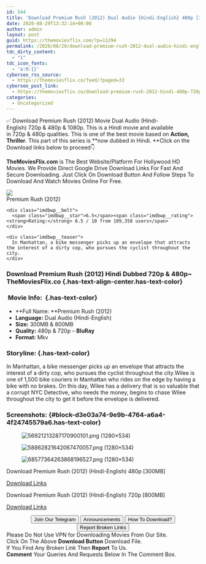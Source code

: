 ```yaml
---
id: 544
title: 'Download Premium Rush (2012) Dual Audio {Hindi-English} 480p [300MB] || 720p [800MB]'
date: 2020-08-29T13:32:14+00:00
author: admin
layout: post
guid: https://themoviesflix.com/?p=11294
permalink: /2020/08/29/download-premium-rush-2012-dual-audio-hindi-english-480p-300mb-720p-800mb/
tdc_dirty_content:
  - "1"
tdc_icon_fonts:
  - 'a:0:{}'
cyberseo_rss_source:
  - https://themoviesflix.co/feed/?paged=33
cyberseo_post_link:
  - https://themoviesflix.co/download-premium-rush-2012-hindi-480p-720p-1080p/
categories:
  - Uncategorized
---
```

✅ Download Premium Rush (2012)&nbsp;Movie&nbsp;Dual Audio (Hindi-English)&nbsp;720p&nbsp;&&nbsp;480p&nbsp;& 1080p. This is a Hindi movie and available in&nbsp;720p&nbsp;&&nbsp;480p&nbsp;qualities. This is one of the best movie based on&nbsp;**Action, Thriller**. This part of this series is&nbsp;**now dubbed in&nbsp;Hindi.&nbsp;**Click on the Download links below to proceed👇

**TheMoviesFlix.com**&nbsp;is The Best Website/Platform For Hollywood HD Movies. We Provide Direct Google Drive Download Links For Fast And Secure Downloading. Just Click On Download Button And Follow Steps To Download And Watch Movies Online For Free.

<div class="imdbwp imdbwp--movie dark">
  <div class="imdbwp__thumb">
    <a class="imdbwp__link" target="_blank" title="Premium Rush" href="https://www.imdb.com/title/tt1547234/" rel="nofollow noopener noreferrer"><img class="imdbwp__img" src="https://m.media-amazon.com/images/M/MV5BNzkxNjAwMDkwOF5BMl5BanBnXkFtZTcwMTQ1NDkwOA@@._V1_SX300.jpg" /></a>
  </div>
  
  <div class="imdbwp__content">
    <div class="imdbwp__header">
      <span class="imdbwp__title">Premium Rush</span> (2012)
    </div>
    
    <div class="imdbwp__belt">
      <span class="imdbwp__star">6.5</span><span class="imdbwp__rating"><strong>Rating:</strong> 6.5 / 10 from 109,358 users</span>
    </div>
    
    <div class="imdbwp__teaser">
      In Manhattan, a bike messenger picks up an envelope that attracts the interest of a dirty cop, who pursues the cyclist throughout the city.
    </div>
  </div>
</div>

### Download Premium Rush (2012) Hindi Dubbed 720p & 480p~ TheMoviesFlix.co {.has-text-align-center.has-text-color}

### &nbsp;Movie Info:&nbsp; {.has-text-color}

  * **Full Name:&nbsp;**Premium Rush (2012)
  * **Language:**&nbsp;Dual Audio (Hindi-English)
  * **Size:**&nbsp;300MB & 800MB
  * **Quality:**&nbsp;480p & 720p –&nbsp;**BluRay**
  * **Format:**&nbsp;Mkv

### Storyline: {.has-text-color}

In Manhattan, a bike messenger picks up an envelope that attracts the interest of a dirty cop, who pursues the cyclist throughout the city.Wilee is one of 1,500 bike couriers in Manhattan who rides on the edge by having a bike with no brakes. On this day, Wilee has a delivery that is so valuable that a corrupt NYC Detective, who needs the money, begins to chase Wilee throughout the city to get it before the envelope is delivered.

### Screenshots: {#block-d3e03a74-9e9b-4764-a6a4-4f24745579a6.has-text-color}

<div class="wp-block-image">
  <figure class="aligncenter"><img src="https://imagecurl.com/images/56921213287170900101.png" alt="56921213287170900101.png (1280×534)" /></figure>
</div>

<div class="wp-block-image">
  <figure class="aligncenter"><img src="https://imagecurl.com/images/58862821642067470057.png" alt="58862821642067470057.png (1280×534)" /></figure>
</div>

<div class="wp-block-image">
  <figure class="aligncenter"><img src="https://imagecurl.com/images/68577364263868196527.png" alt="68577364263868196527.png (1280×534)" /></figure>
</div>

<p class="has-text-align-center has-text-color has-medium-font-size">
  Download Premium Rush (2012) (Hindi-English) 480p [300MB]
</p>

<span class="mb-center maxbutton-3-center"><span class="maxbutton-3-container mb-container"><a class="maxbutton-3 maxbutton maxbutton-post-button" target="_blank" rel="noopener noreferrer" href="https://coinquint.com/a7672/"><span class="mb-text">Download Links</span></a></span></span>

<p class="has-text-align-center has-text-color has-medium-font-size">
  Download Premium Rush (2012) (Hindi-English) 720p [800MB]
</p>

<span class="mb-center maxbutton-3-center"><span class="maxbutton-3-container mb-container"><a class="maxbutton-3 maxbutton maxbutton-post-button" target="_blank" rel="nofollow noopener noreferrer" href="https://coinquint.com/a7674/"><span class="mb-text">Download Links</span></a></span></span>

<center>
</center>

<center>
  <a href="https://t.me/themoviesflixcom" target="_blank" data-wpel-link="external" rel="nofollow external noopener noreferrer"><button class="button button5">Join Our Telegram</button></a> <a href="https://themoviesflix.co/download-premium-rush-2012-hindi-480p-720p-1080p/#" target="_blank" data-wpel-link="external" rel="nofollow external noopener noreferrer"><button class="button button5">Announcements</button></a> <a href="https://themoviesflix.com/how-to-download/" target="_blank" data-wpel-link="external" rel="nofollow external noopener noreferrer"><button class="button button5">How To Download?</button></a> <a href="https://themoviesflix.co/download-premium-rush-2012-hindi-480p-720p-1080p/#" target="_blank" data-wpel-link="external" rel="nofollow external noopener noreferrer"><button class="button button5">Report Broken Links</button></a>
</center>

<div class="alert alert-danger">
  Please Do Not Use VPN for Downloading Movies From Our Site.
</div>

<div class="alert alert-success">
  Click On The Above <strong>Download Button</strong> Download File.
</div>

<div class="alert alert-warning">
  If You Find Any Broken Link Then <strong>Report</strong> To Us.
</div>

<div class="alert alert-info">
  <strong>Comment</strong> Your Queries And Requests Below In The Comment Box.
</div>